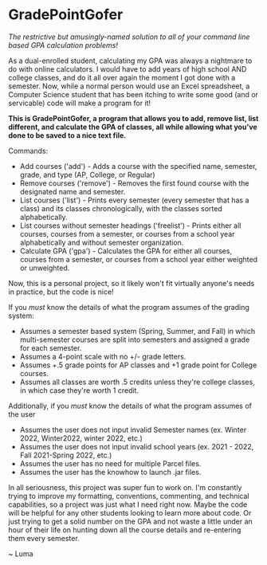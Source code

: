 # GradePointGofer
*The restrictive but amusingly-named solution to all of your command line based GPA calculation problems!*

As a dual-enrolled student, calculating my GPA was always a nightmare to do with online calculators. I would have to add years of high school AND college classes, and do it all over again the moment I got done with a semester. Now, while a normal person would use an Excel spreadsheet, a Computer Science student that has been itching to write some good (and or servicable) code will make a program for it!

**This is GradePointGofer, a program that allows you to add, remove list, list different, and calculate the GPA of classes, all while allowing what you've done to be saved to a nice text file.**

Commands:
- Add courses ('add') - Adds a course with the specified name, semester, grade, and type (AP, College, or Regular)
- Remove courses ('remove') - Removes the first found course with the designated name and semester.
- List courses ('list') - Prints every semester (every semester that has a class) and its classes chronologically, with the classes sorted alphabetically.
- List courses without semester headings ('freelist') - Prints either all courses, courses from a semester, or courses from a school year alphabetically and without semester organization.
- Calculate GPA ('gpa') - Calculates the GPA for either all courses, courses from a semester, or courses from a school year either weighted or unweighted.

Now, this is a personal project, so it likely won't fit virtually anyone's needs in practice, but the code is nice!

If you *must* know the details of what the program assumes of the grading system:
- Assumes a semester based system (Spring, Summer, and Fall) in which multi-semester courses are split into semesters and assigned a grade for each semester.
- Assumes a 4-point scale with no +/- grade letters.
- Assumes +.5 grade points for AP classes and +1 grade point for College courses.
- Assumes all classes are worth .5 credits unless they're college classes, in which case they're worth 1 credit.

Additionally, if you *must* know the details of what the program assumes of the user
- Assumes the user does not input invalid Semester names (ex. Winter 2022, Winter2022, winter 2022, etc.)
- Assumes the user does not input invalid school years (ex. 2021 - 2022, Fall 2021-Spring 2022, etc.)
- Assumes the user has no need for multiple Parcel files.
- Assumes the user has the knowhow to launch .jar files.

In all seriousness, this project was super fun to work on. I'm constantly trying to improve my formatting, conventions, commenting, and technical capabilities, so a project was just what I need right now. Maybe the code will be helpful for any other students looking to learn more about code. Or just trying to get a solid number on the GPA and not waste a little under an hour of their life on hunting down all the course details and re-entering them every semester.

~ Luma

